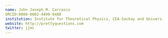 ```yaml
---
name: John Joseph M. Carrasco
ORCID:0000-0002-4499-8488
institution: Institute for Theoretical Physics, CEA-Sackay and University of Paris-Saclay
website: http://prettyquestions.com
twitter: jjmc
---
```

